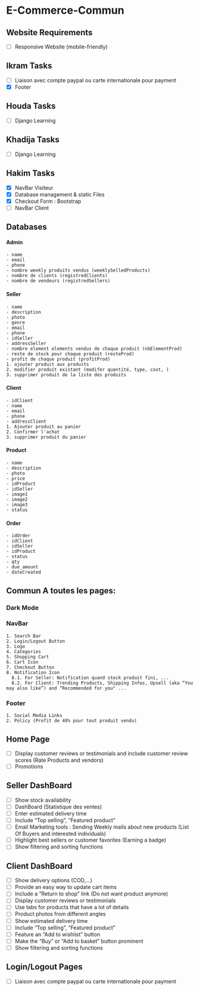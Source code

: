 # E-Commerce-Commun

## Website Requirements
- [ ] Responsive Website (mobile-friendly)

## Ikram Tasks
- [ ] Liaison avec compte paypal ou carte internationale pour payment
- [X] Footer
## Houda Tasks
- [ ] Django Learning
## Khadija Tasks
- [ ] Django Learning
## Hakim Tasks
- [X] NavBar Visiteur
- [X] Database management & static Files
- [X] Checkout Form : Bootstrap
- [ ] NavBar Client
## Databases
  #### Admin
    - name
    - email
    - phone
    - nombre weekly produits vendus (weeklySelledProducts)
    - nombre de clients (registredClients)
    - nombre de vendeurs (registredSellers)
  #### Seller
    - name
    - description
    - photo
    - genre
    - email
    - phone
    - idSeller
    - addressSeller
    - nombre element elements vendus de chaque produit (nbElementProd)
    - reste de stock pour chaque produit (resteProd)
    - profit de chaque produit (profitProd)
    1. ajouter produit aux produits
    2. modifier produit existant (modifer quantité, type, cout, )
    3. supprimer produit de la liste des produits
  #### Client
    - idClient
    - name
    - email
    - phone
    - addressClient
    1. Ajouter produit au panier
    2. Confirmer l'achat
    3. supprimer produit du panier
  #### Product
    - name
    - description
    - photo
    - price
    - idProduct
    - idSeller
    - image1
    - image2
    - image3
    - status
  #### Order
    - idOrder
    - idClient
    - idSeller
    - idProduct
    - status
    - qty
    - due_amount
    - dateCreated

## Commun A toutes les pages:
  ### Dark Mode  
  ### NavBar
    1. Search Bar
    2. Login/Logout Button
    3. Logo
    4. Categories
    5. Shopping Cart
    6. Cart Icon
    7. Checkout Button
    8. Notification Icon
      8.1. For Seller: Notification quand stock produit fini, ...
      8.2. For Client: Trending Products, Shipping Infos, Upsell (aka “You may also like”) and “Recommended for you" ...
  ### Footer
    1. Social Media Links
    2. Policy (Profit de 40% pour tout produit vendu)

## Home Page
- [ ] Display customer reviews or testimonials and include customer review scores (Rate Products and vendors)
- [ ] Promotions
## Seller DashBoard
- [ ] Show stock availability
- [ ] DashBoard (Statistique des ventes)
- [ ] Enter estimated delivery time
- [ ] Include “Top selling”, “Featured product”
- [ ] Email Marketing tools : Sending Weekly mails about new products (List Of Buyers and interested individuals)
- [ ] Highlight best sellers or customer favorites (Earning a badge)
- [ ] Show filtering and sorting functions
## Client DashBoard
- [ ] Show delivery options (COD,...)
- [ ] Provide an easy way to update cart items
- [ ] Include a “Return to shop” link (Do not want product anymore)
- [ ] Display customer reviews or testimonials
- [ ] Use tabs for products that have a lot of details
- [ ] Product photos from different angles
- [ ] Show estimated delivery time
- [ ] Include “Top selling”, “Featured product”
- [ ] Feature an “Add to wishlist” button
- [ ] Make the “Buy” or “Add to basket” button prominent
- [ ] Show filtering and sorting functions
## Login/Logout Pages
- [ ] Liaison avec compte paypal ou carte internationale pour payment
